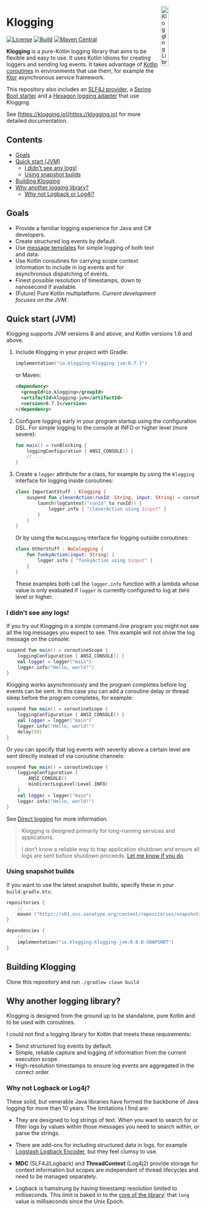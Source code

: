 <img src="docs/klogging.svg" width="20%" height="auto" alt="Klogging Library"
align="right"/>

# Klogging

[![License](https://img.shields.io/badge/License-Apache%202.0-blue.svg)](https://opensource.org/licenses/Apache-2.0)
[![Build](https://github.com/klogging/klogging/actions/workflows/build-klogging.yml/badge.svg)](https://github.com/klogging/klogging/actions/workflows/build-klogging.yml)
[![Maven Central](https://img.shields.io/maven-central/v/io.klogging/klogging-jvm.svg?label=maven%20central)](https://central.sonatype.com/search?smo=true&q=io.klogging%3Aklogging-jvm)

**Klogging** is a pure-Kotlin logging library that aims to be flexible and
easy to use. It uses Kotlin idioms for creating loggers and sending log
events. It takes advantage of
[Kotlin coroutines](https://kotlinlang.org/docs/coroutines-guide.html) in
environments that use them, for example the [Ktor](https://ktor.io)
asynchronous service framework.

This repository also includes an [SLF4J provider](slf4j-klogging), a
[Spring Boot starter](klogging-spring-boot-starter) and a
[Hexagon logging adapter](hexagonkt-klogging-adapter)
that use Klogging.

See [https://klogging.io](https://klogging.io) for more detailed documentation.

## Contents

- [Goals](#goals)
- [Quick start (JVM)](#quick-start-jvm)
    - [I didn’t see any logs!](#i-didnt-see-any-logs)
    - [Using snapshot builds](#using-snapshot-builds)
- [Building Klogging](#building-klogging)
- [Why another logging library?](#why-another-logging-library)
    - [Why not Logback or Log4j?](#why-not-logback-or-log4j)

## Goals

- Provide a familiar logging experience for Java and C# developers.
- Create structured log events by default.
- Use [message templates](https://messagetemplates.org) for simple logging of
  both text and data.
- Use Kotlin coroutines for carrying scope context information to include in log
  events and for asynchronous dispatching of events.
- Finest possible resolution of timestamps, down to nanosecond if available.
- (Future) Pure Kotlin multiplatform. _Current development focuses on the
  JVM._

## Quick start (JVM)

Klogging supports JVM versions 8 and above, and Kotlin versions 1.6 and above.

1. Include Klogging in your project with Gradle:

   ```kotlin
   implementation("io.klogging:klogging-jvm:0.7.1")
   ```

   or Maven:

   ```xml
   <dependency>
     <groupId>io.klogging</groupId>
     <artifactId>klogging-jvm</artifactId>
     <version>0.7.1</version>
   </dependency>
   ```

2. Configure logging early in your program startup using the configuration
   DSL. For simple logging to the console at INFO or higher level (more
   severe):

    ```kotlin
    fun main() = runBlocking {
        loggingConfiguration { ANSI_CONSOLE() }
        // ...
    }
    ```

3. Create a `logger` attribute for a class, for example by using the `Klogging` interface for
   logging inside
   coroutines:

    ```kotlin
    class ImportantStuff : Klogging {
        suspend fun cleverAction(runId: String, input: String) = coroutineScope {
            launch(logContext("runId" to runId)) {
                logger.info { "cleverAction using $input" }
            }
        }
    }
    ```

   Or by using the `NoCoLogging` interface for logging outside coroutines:

    ```kotlin
    class OtherStuff : NoCologging {
        fun funkyAction(input: String) {
            logger.info { "funkyAction using $input" }
        }
    }
    ```
   These examples both call the `logger.info` function with a lambda whose value is only evaluated
   if `logger` is currently configured to log at `INFO` level or higher.

### I didn’t see any logs!

If you try out Klogging in a simple command-line program you might not see all the log messages you
expect to see. This example will not show the log message on the console:

```kotlin
suspend fun main() = coroutineScope {
    loggingConfiguration { ANSI_CONSOLE() }
    val logger = logger("main")
    logger.info("Hello, world!")
}
```

Klogging works asynchronously and the program completes before log events can be
sent. In this case you can add a coroutine delay or thread sleep before the program completes,
for example:

```kotlin
suspend fun main() = coroutineScope {
    loggingConfiguration { ANSI_CONSOLE() }
    val logger = logger("main")
    logger.info("Hello, world!")
    delay(50)
}
```

Or you can specify that log events with severity above a certain level are sent directly instead of
via coroutine channels:

```kotlin
suspend fun main() = coroutineScope {
    loggingConfiguration {
        ANSI_CONSOLE()
        minDirectLogLevel(Level.INFO)
    }
    val logger = logger("main")
    logger.info("Hello, world!")
}
```

See [Direct logging](https://klogging.io/docs/concepts/direct-logging) for more information.

> Klogging is designed primarily for long-running services and applications.
>
> I don’t know a reliable way to trap application shutdown and ensure all logs are sent before
> shutdown proceeds. [Let me know if you do](mailto:info@klogging.io).

### Using snapshot builds

If you want to use the latest snapshot builds, specify these in your `build.gradle.kts`:

```kotlin
repositories {
    // ...
    maven ("https://s01.oss.sonatype.org/content/repositories/snapshots/")
}

dependencies {
    // ...
    implementation("io.klogging:klogging-jvm:0.8.0-SNAPSHOT")
}
```

## Building Klogging

Clone this repository and run `./gradlew clean build`

## Why another logging library?

Klogging is designed from the ground up to be standalone, pure Kotlin and to
be used with coroutines.

I could not find a logging library for Kotlin that meets these requirements:

* Send structured log events by default.
* Simple, reliable capture and logging of information from the current execution scope.
* High-resolution timestamps to ensure log events are aggregated in the
  correct order.

### Why not Logback or Log4j?

These solid, but venerable Java libraries have formed the backbone of Java logging for more than 10
years. The limitations I find are:

* They are designed to log strings of text. When you want to search for or filter logs by values
  within those messages you need to search within, or parse the strings.

* There are add-ons for including structured data in logs, for example
  [Logstash Logback Encoder](https://github.com/logstash/logstash-logback-encoder), but they feel
  clumsy to use.

* **MDC** (SLF4J/Logback) and **ThreadContext** (Log4j2) provide storage for context information but
  scopes are independent of thread lifecycles and need to be managed separately.

* Logback is hamstrung by having timestamp resolution limited to milliseconds. This limit is baked
  in to the
  [core of the library](https://github.com/qos-ch/logback/blob/a154cd1b564d436c90a26b8cb1a2e8ffff0a4a47/logback-classic/src/main/java/ch/qos/logback/classic/spi/ILoggingEvent.java#L83):
  that `long` value is milliseconds since the Unix Epoch.
